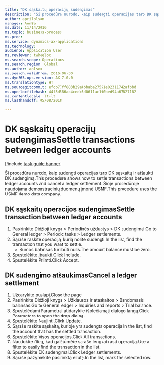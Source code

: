 ```yaml
--- 
title: "DK sąskaitų operacijų sudengimas"
description: "Ši procedūra nurodo, kaip sudengti operacijas tarp DK sąskaitų ir atšaukti DK sudengimą."
author: aprilolson
manager: AnnBe
ms.date: 11/14/2016
ms.topic: business-process
ms.prod: 
ms.service: dynamics-ax-applications
ms.technology: 
audience: Application User
ms.reviewer: twheeloc
ms.search.scope: Operations
ms.search.region: Global
ms.author: aolson
ms.search.validFrom: 2016-06-30
ms.dyn365.ops.version: AX 7.0.0
ms.translationtype: HT
ms.sourcegitcommit: efcb77ff883b29a4bbaba27551e02311742afbbd
ms.openlocfilehash: 44f5d586ac4cedc5d0611ac190bed94a67827182
ms.contentlocale: lt-lt
ms.lasthandoff: 05/08/2018

---
```

# <a name="settle-transactions-between-ledger-accounts"></a><span data-ttu-id="20c87-103">DK sąskaitų operacijų sudengimas</span><span class="sxs-lookup"><span data-stu-id="20c87-103">Settle transactions between ledger accounts</span></span>

[!include [task guide banner](../../includes/task-guide-banner.md)]

<span data-ttu-id="20c87-104">Ši procedūra nurodo, kaip sudengti operacijas tarp DK sąskaitų ir atšaukti DK sudengimą.</span><span class="sxs-lookup"><span data-stu-id="20c87-104">This procedure shows how to settle transactions between ledger accounts and cancel a ledger settlement.</span></span> <span data-ttu-id="20c87-105">Šioje procedūroje naudojama demonstracinių duomenų įmonė USMF.</span><span class="sxs-lookup"><span data-stu-id="20c87-105">This procedure uses the USMF demo data company.</span></span>


## <a name="settle-transaction-between-ledger-accounts"></a><span data-ttu-id="20c87-106">DK sąskaitų operacijos sudengimas</span><span class="sxs-lookup"><span data-stu-id="20c87-106">Settle transaction between ledger accounts</span></span>
1. <span data-ttu-id="20c87-107">Pasirinkite Didžioji knyga > Periodinės užduotys > DK sudengimai.</span><span class="sxs-lookup"><span data-stu-id="20c87-107">Go to General ledger > Periodic tasks > Ledger settlements.</span></span>
2. <span data-ttu-id="20c87-108">Sąraše raskite operaciją, kurią norite sudengti.</span><span class="sxs-lookup"><span data-stu-id="20c87-108">In the list, find the transaction that you want to settle.</span></span>
    * <span data-ttu-id="20c87-109">Sumos balansas turi būti nulis.</span><span class="sxs-lookup"><span data-stu-id="20c87-109">The amount balance must be zero.</span></span>  
3. <span data-ttu-id="20c87-110">Spustelėkite Įtraukti.</span><span class="sxs-lookup"><span data-stu-id="20c87-110">Click Include.</span></span>
4. <span data-ttu-id="20c87-111">Spustelėkite Priimti.</span><span class="sxs-lookup"><span data-stu-id="20c87-111">Click Accept.</span></span>

## <a name="cancel-a-ledger-settlement"></a><span data-ttu-id="20c87-112">DK sudengimo atšaukimas</span><span class="sxs-lookup"><span data-stu-id="20c87-112">Cancel a ledger settlement</span></span>
1. <span data-ttu-id="20c87-113">Uždarykite puslapį.</span><span class="sxs-lookup"><span data-stu-id="20c87-113">Close the page.</span></span>
2. <span data-ttu-id="20c87-114">Pasirinkite Didžioji knyga > Užklausos ir ataskaitos > Bandomasis balansas.</span><span class="sxs-lookup"><span data-stu-id="20c87-114">Go to General ledger > Inquiries and reports > Trial balance.</span></span>
3. <span data-ttu-id="20c87-115">Spustelėdami Parametrai atidarykite išplečiamąjį dialogo langą.</span><span class="sxs-lookup"><span data-stu-id="20c87-115">Click Parameters to open the drop dialog.</span></span>
4. <span data-ttu-id="20c87-116">Spustelėkite Naujinti.</span><span class="sxs-lookup"><span data-stu-id="20c87-116">Click Update.</span></span>
5. <span data-ttu-id="20c87-117">Sąraše raskite sąskaitą, kurioje yra sudengta operacija.</span><span class="sxs-lookup"><span data-stu-id="20c87-117">In the list, find the account that has the settled transaction.</span></span>
6. <span data-ttu-id="20c87-118">Spustelėkite Visos operacijos.</span><span class="sxs-lookup"><span data-stu-id="20c87-118">Click All transactions.</span></span>
7. <span data-ttu-id="20c87-119">Naudokite filtrą, kad galėtumėte sąraše lengvai rasti operaciją.</span><span class="sxs-lookup"><span data-stu-id="20c87-119">Use a filter to easily find the transaction in the list.</span></span>
8. <span data-ttu-id="20c87-120">Spustelėkite DK sudengimai.</span><span class="sxs-lookup"><span data-stu-id="20c87-120">Click Ledger settlements.</span></span>
9. <span data-ttu-id="20c87-121">Sąraše pažymėkite pasirinktą eilutę.</span><span class="sxs-lookup"><span data-stu-id="20c87-121">In the list, mark the selected row.</span></span>


